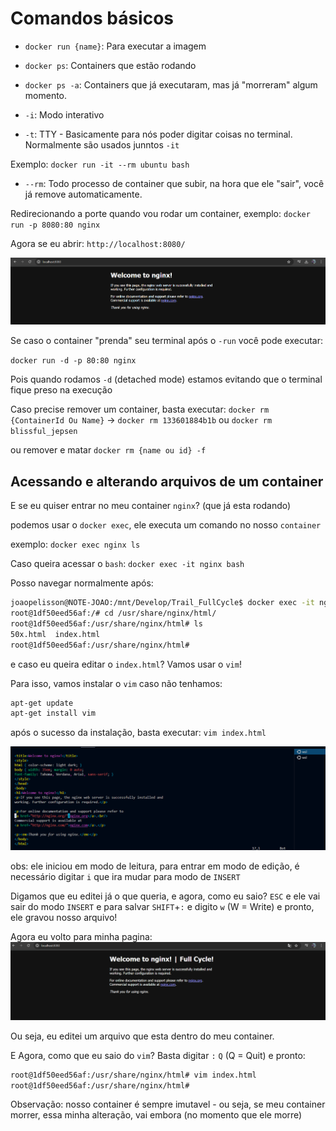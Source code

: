# Comandos básicos 

- `docker run {name}`: Para executar a imagem

- `docker ps`: Containers que estão rodando

- `docker ps -a`: Containers que já executaram, mas já "morreram" algum momento.

- `-i`: Modo interativo
- `-t`: TTY - Basicamente para nós poder digitar coisas no terminal. Normalmente são usados junntos `-it`

Exemplo: `docker run -it --rm ubuntu bash`

- `--rm`: Todo processo de container que subir, na hora que ele "sair", você já remove automaticamente.

Redirecionando a porte quando vou rodar um container, exemplo:
`docker run -p 8080:80 nginx`

Agora se eu abrir: `http://localhost:8080/`

<img src="./welcomeToNginx.png" />

Se caso o container "prenda" seu terminal após o `-run` você pode executar:

`docker run -d -p 80:80 nginx`

Pois quando rodamos `-d` (detached mode) estamos evitando que o terminal fique preso na execução

Caso precise remover um container, basta executar:
`docker rm {ContainerId Ou Name}` -> `docker rm 133601884b1b` ou `docker rm blissful_jepsen` 

ou remover e matar
`docker rm {name ou id} -f`

## Acessando e alterando arquivos de um container

E se eu quiser entrar no meu container `nginx`? (que já esta rodando)

podemos usar o `docker exec`, ele executa um comando no nosso `container`

exemplo: `docker exec nginx ls` 

Caso queira acessar o `bash`: `docker exec -it nginx bash`

Posso navegar normalmente após:
```bash
joaopelisson@NOTE-JOAO:/mnt/Develop/Trail_FullCycle$ docker exec -it nginx bash
root@1df50eed56af:/# cd /usr/share/nginx/html/
root@1df50eed56af:/usr/share/nginx/html# ls
50x.html  index.html
root@1df50eed56af:/usr/share/nginx/html#
```
e caso eu queira editar o `index.html`? Vamos usar o `vim`!

Para isso, vamos instalar o `vim` caso não tenhamos: 

```bash
apt-get update
apt-get install vim
```

após o sucesso da instalação, basta executar: `vim index.html`

<img src="./vim1.png" alt="Vim" />

obs: ele iniciou em modo de leitura, para entrar em modo de edição, é necessário digitar `i` que ira mudar para modo de `INSERT`

Digamos que eu editei já o que queria, e agora, como eu saio? `ESC` e ele vai sair do modo `INSERT` e para salvar `SHIFT`+`:` e digito `w` (W = Write) e pronto, ele gravou nosso arquivo!

Agora eu volto para minha pagina:
<img src="./welcomeToNginx2.png" />

Ou seja, eu editei um arquivo que esta dentro do meu container.

E Agora, como que eu saio do `vim`? Basta digitar `:` `Q` (Q = Quit)
e pronto:

```bash
root@1df50eed56af:/usr/share/nginx/html# vim index.html
root@1df50eed56af:/usr/share/nginx/html#
```

Observação: nosso container é sempre imutavel - ou seja, se meu container morrer, essa minha alteração, vai embora (no momento que ele morre)